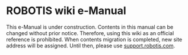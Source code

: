 # ROBOTIS wiki e-Manual

This e-Manual is under construction.
Contents in this manual can be changed without prior notice.
Therefore, using this wiki as an official reference is prohibited.
When contents migration is completed, new site address will be assigned.
Until then, please use [support.robotis.com](#support.robotis.com).  
